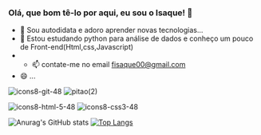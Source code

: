 ### Olá, que bom tê-lo por aqui, eu sou o Isaque! 👋


- 🔭 Sou autodidata e adoro aprender novas tecnologias...
- 🌱 Estou estudando python para análise de dados e conheço um pouco de Front-end(Html,css,Javascript)
- - 📫 contate-me no email fisaque00@gmail.com
- 😄  ...




 
 ![icons8-git-48](https://user-images.githubusercontent.com/78705874/134753544-63eae1cf-cb09-4799-93cf-7c397afb5f0c.png)
 ![pitao(2)](https://user-images.githubusercontent.com/78705874/145398735-04666a55-f8b2-4491-b047-fd6e53e60943.png)
 
![icons8-html-5-48](https://user-images.githubusercontent.com/78705874/134753549-e01b7a65-cae4-486b-9c56-d7436d28b325.png)
 ![icons8-css3-48](https://user-images.githubusercontent.com/78705874/134753547-4b590de8-a9ae-45ec-a13c-51853a0d9a06.png)

 ![Anurag's GitHub stats](https://github-readme-stats.vercel.app/api?username=fisaque00&show_icons=true&theme=radical) [![Top Langs](https://github-readme-stats.vercel.app/api/top-langs/?username=fisaque00&layout=compact)](https://github.com/fisaque00/github-readme-stats)
